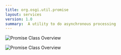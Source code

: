 ```yaml
---
title: org.osgi.util.promise
layout: services
version: 1.0
summary:  A utility to do asynchronous processing 
---
```


![Promise Class Overview](/img/services/org.osgi.util.promise.overview.png)

![Promise Class Overview](/img/services/org.osgi.util.promise.action.png)
